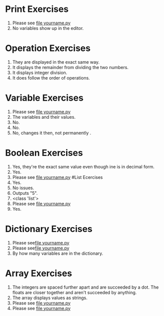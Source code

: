 # Print Exercises
1) Please see [file yourname.py](https://github.com/MiguelSwampy/pscyh403/blob/main/Assignment2/yourname.py)
2) No variables show up in the editor. 
# Operation Exercises
1) They are displayed in the exact same way.
2) It displays the remainder from dividing the two numbers. 
3) It displays integer division. 
4) It does follow the order of operations.
# Variable Exercises 
1) Please see [file yourname.py](https://github.com/MiguelSwampy/pscyh403/blob/main/Assignment2/yourname.py)
2) The variables and their values.
3) No.
5) No.
6) No, changes it then, not permanently .
# Boolean Exercises 
1) Yes, they're the exact same value even though ine is in decimal form.
2) Yes.
3) Please see [file yourname.py](https://github.com/MiguelSwampy/pscyh403/blob/main/Assignment2/yourname.py)
#List Ecercises 
1) Yes.
2) No issues.
3) Outputs "5".
4) <class 'list'>
5) Please see [file yourname.py](https://github.com/MiguelSwampy/pscyh403/blob/main/Assignment2/yourname.py)
6) Yes.
# Dictionary Exercises
1) Please see[file yourname.py](https://github.com/MiguelSwampy/pscyh403/blob/main/Assignment2/yourname.py)
2) Please see[file yourname.py](https://github.com/MiguelSwampy/pscyh403/blob/main/Assignment2/yourname.py)
3) By how many variables are in the dictionary.
# Array Exercises
1) The integers are spaced further apart and are succeeded by a dot. The floats are closer together and aren't succeeded by anything. 
2) The array displays values as strings.
3) Please see [file yourname.py](https://github.com/MiguelSwampy/pscyh403/blob/main/Assignment2/yourname.py)
4) Please see [file yourname.py](https://github.com/MiguelSwampy/pscyh403/blob/main/Assignment2/yourname.py)

